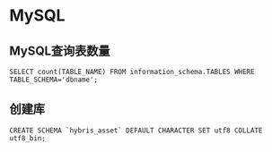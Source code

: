 # MySQL

## MySQL查询表数量
```
SELECT count(TABLE_NAME) FROM information_schema.TABLES WHERE TABLE_SCHEMA='dbname';
```

## 创建库
```
CREATE SCHEMA `hybris_asset` DEFAULT CHARACTER SET utf8 COLLATE utf8_bin;
```